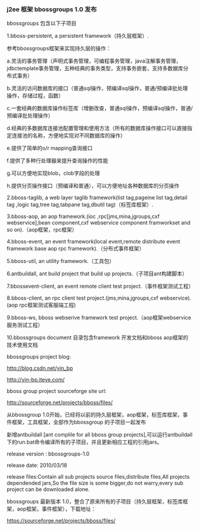 ### j2ee 框架 bbossgroups 1.0 发布

bbossgroups 包含以下子项目

1.bboss-persistent, a persistent framework（持久层框架）.

  参考bbossgroups框架来实现持久层的操作：

  a.灵活的事务管理（声明式事务管理，可编程事务管理，java注解事务管理，jdbctemplate事务管理，五种经典的事务类型，支持事务嵌套，支持多数据库分布式事务）

  b.灵活的访问数据库的接口（普通sql操作，预编译sql操作，普通/预编译批处理操作，存储过程，函数）

  c.一套经典的数据库操作标签库（增删改查，普通sql操作，预编译sql操作，普通/预编译批处理操作）

  d.经典的多数据库连接池配置管理和使用方法（所有的数据库操作接口可以直接指定连接池的名称，方便地实现对不同数据库的操作）

  e.提供了简单的o/r mapping查询接口

  f.提供了多种行处理器来提升查询操作的性能

  g.可以方便地实现blob，clob字段的处理

  h.提供分页操作接口（预编译和普通），可以方便地址各种数据库的分页操作

2.bboss-taglib, a web layer taglib framework(list tag,pageine list tag,detail tag ,logic tag,tree tag,tabpane tag,dbutil tag)（标签库框架）.

3.bboss-aop, an aop framework.(ioc ,rpc[jms,mina,jgroups,cxf webservice],bean component,cxf webservice component framworkset and so on).（aop框架，rpc框架）

4.bboss-event, an event framework(local event,remote distribute event framework base aop rpc framework).（分布式事件框架）

5.bboss-util, an utility framework.（工具包）

6.antbuildall, ant build project that build up projects.（子项目ant构建脚本）

7.bbossevent-client, an event remote client test project.（事件框架测试工程）

8.bboss-client, an rpc client test project.(jms,mina,jgroups,cxf webservice).(aop rpc框架测试客服端工程)

9.bboss-ws, bboss webserive framework test project.（aop框架webservice服务测试工程）

10.bbossgroups document 目录包含framework 开发文档和bboss aop框架的技术使用文档

bbossgroups project blog:

http://blog.csdn.net/yin_bp

http://yin-bp.iteye.com/

bboss group project sourceforge site url:

http://sourceforge.net/projects/bboss/files/  

从bbossgroup 1.0开始，已经将以前的持久层框架，aop框架，标签库框架，事件框架，工具框架，全部作为bbossgroup 的子项目一起发布

新增antbuildall [ant complile for all bboss group projects],可以运行antbuildall下的run.bat命令编译所有的子项目，并且更新相应工程的引用jars。

release version : bbossgroups-1.0

release date: 2010/03/18

release files:Contain all sub projects source files,distribute files,All projects dependended jars,So the file size is some bigger,do not warry,every sub project can be downloaded alone.

bbossgroups 最新版本 1.0，整合了原来所有的子项目（持久层框架，标签库框架，aop框架，事件框架），下载地址：

https://sourceforge.net/projects/bboss/files/  